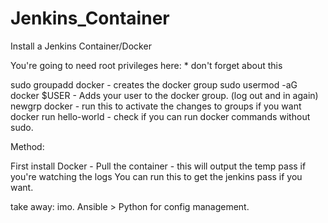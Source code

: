 # Jenkins_Container
Install a Jenkins Container/Docker 

You're going to need root privileges here: * don't forget about this

sudo groupadd docker - creates the docker group
sudo usermod -aG docker $USER - Adds your user to the docker group. (log out and in again)
newgrp docker - run this to activate the changes to groups if you want 
docker run hello-world - check if you can run docker commands without sudo.




Method:

First install Docker - 
Pull the container - this will output the temp pass if you're watching the logs
You can run this to get the jenkins pass if you want.

take away:
imo. Ansible > Python for config management.
